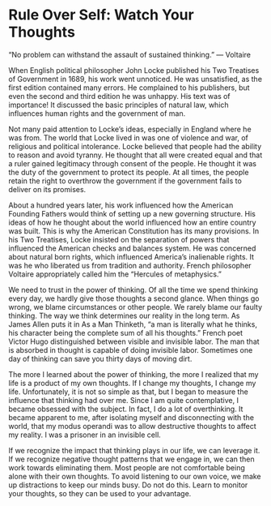 # Rule Over Self: Watch Your Thoughts

“No problem can withstand the assault of sustained thinking.”
— Voltaire

When English political philosopher John Locke published his Two Treatises of Government in 1689, his work went unnoticed. He was unsatisfied, as the first edition contained many errors. He complained to his publishers, but even the second and third edition he was unhappy. His text was of importance! It discussed the basic principles of natural law, which influences human rights and the government of man.

Not many paid attention to Locke’s ideas, especially in England where he was from. The world that Locke lived in was one of violence and war, of religious and political intolerance. Locke believed that people had the ability to reason and avoid tyranny. He thought that all were created equal and that a ruler gained legitimacy through consent of the people. He thought it was the duty of the government to protect its people. At all times, the people retain the right to overthrow the government if the government fails to deliver on its promises.

About a hundred years later, his work influenced how the American Founding Fathers would think of setting up a new governing structure. His ideas of how he thought about the world influenced how an entire country was built. This is why the American Constitution has its many provisions. In his Two Treatises, Locke insisted on the separation of powers that influenced the American checks and balances system. He was concerned about natural born rights, which influenced America’s inalienable rights. It was he who liberated us from tradition and authority. French philosopher Voltaire appropriately called him the “Hercules of metaphysics.”

We need to trust in the power of thinking. Of all the time we spend thinking every day, we hardly give those thoughts a second glance. When things go wrong, we blame circumstances or other people. We rarely blame our faulty thinking. The way we think determines our reality in the long term. As James Allen puts it in As a Man Thinketh, “a man is literally what he thinks, his character being the complete sum of all his thoughts.” French poet Victor Hugo distinguished between visible and invisible labor. The man that is absorbed in thought is capable of doing invisible labor. Sometimes one day of thinking can save you thirty days of moving dirt.

The more I learned about the power of thinking, the more I realized that my life is a product of my own thoughts. If I change my thoughts, I change my life. Unfortunately, it is not so simple as that, but I began to measure the influence that thinking had over me. Since I am quite contemplative, I became obsessed with the subject. In fact, I do a lot of overthinking. It became apparent to me, after isolating myself and disconnecting with the world, that my modus operandi was to allow destructive thoughts to affect my reality. I was a prisoner in an invisible cell.

If we recognize the impact that thinking plays in our life, we can leverage it. If we recognize negative thought patterns that we engage in, we can then work towards eliminating them. Most people are not comfortable being alone with their own thoughts. To avoid listening to our own voice, we make up distractions to keep our minds busy. Do not do this. Learn to monitor your thoughts, so they can be used to your advantage.
